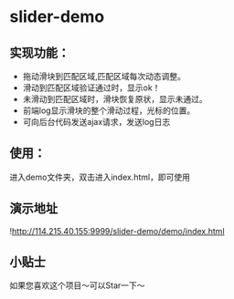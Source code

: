 # slider-demo
## 实现功能：
- 拖动滑块到匹配区域,匹配区域每次动态调整。
- 滑动到匹配区域验证通过时，显示ok！
- 未滑动到匹配区域时，滑块恢复原状，显示未通过。
- 前端log显示滑块的整个滑动过程，光标的位置。
- 可向后台代码发送ajax请求，发送log日志
## 使用：
进入demo文件夹，双击进入index.html，即可使用
## 演示地址
!http://114.215.40.155:9999/slider-demo/demo/index.html
## 小贴士
如果您喜欢这个项目～可以Star一下～
